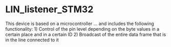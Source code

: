 # LIN_listener_STM32
This device is based on a microcontroller ... and includes the following functionality: 1) Control of the pin level depending on the byte values in a certain place and in a certain ID 2) Broadcast of the entire data frame that is in the line connected to it
